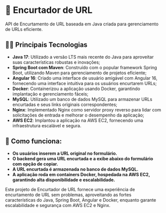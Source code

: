 # 🚀 Encurtador de URL
API de Encurtamento de URL baseada em Java criada para gerenciamento de URLs eficiente.

## 👨‍💻 Principais Tecnologias
- **Java 17**: Utilizado a versão LTS mais recente do Java para aproveitar suas características robustas e inovações;
- **Spring Boot com Maven**: Construído com o popular framework Spring Boot, utilizando Maven para gerenciamento de projetos eficiente;
- **Angular 16**: Criado uma interface de usuário amigável com Angular 16, fornecendo uma interface intuitiva para os usuários encurtarem URLs;
- **Docker**: Containerizou a aplicação usando Docker, garantindo implantação e gerenciamento fáceis;
- **MySQL**: Utilizado um banco de dados MySQL para armazenar URLs encurtadas e seus links originais correspondentes;
- **Nginx**: Implementado Nginx como servidor proxy reverso para lidar com solicitações de entrada e melhorar o desempenho da aplicação;
- **AWS EC2**: Implantou a aplicação na AWS EC2, fornecendo uma infraestrutura escalável e segura.


##  🤖 Como funciona:
- **Os usuários inserem a URL original no formulário.**
- **O backend gera uma URL encurtada e a exibe abaixo do formulário com opção de copiar.**
- **A URL encurtada é armazenada no banco de dados MySQL.**
- **A aplicação roda em containers Docker, hospedada na AWS EC2, garantindo alta disponibilidade e escalabilidade.**
  
Este projeto de Encurtador de URL fornece uma experiência de encurtamento de URL sem problemas, aproveitando as fortes características do Java, Spring Boot, Angular e Docker, enquanto garante escalabilidade e segurança com AWS EC2 e Nginx.
